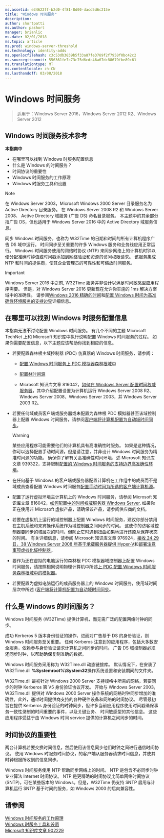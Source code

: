 ```yaml
---
ms.assetid: e34622ff-b2d0-4f81-8d00-dacd5d6c215e
title: "Windows 时间服务"
description: 
author: shortpatti
ms.author: pashort
manager: brianlic
ms.date: 02/01/2018
ms.topic: article
ms.prod: windows-server-threshold
ms.technology: identity-adds
ms.openlocfilehash: c3c53db3839b5f33a87fe3789f2f7958f0bc42c2
ms.sourcegitcommit: 556361fe7c73c75d6cdc46a67dc88679fbe89c61
ms.translationtype: MT
ms.contentlocale: zh-CN
ms.lasthandoff: 03/08/2018
---
```

# <a name="windows-time-service"></a>Windows 时间服务

>适用于：Windows Server 2016，Windows Server 2012 R2、Windows Server 2012
 
  
## <a name="w2k3tr_times_intro"></a>Windows 时间服务技术参考  
**本指南中**  
  
* 在哪里可以找到 Windows 时服务配置信息  
* 什么是 Windows 的时间服务？  
* 时间协议的重要性  
* Windows 时间服务的工作原理   
* Windows 时服务工具和设置  
  
> [!NOTE]  
> 在 Windows Server 2003，Microsoft Windows 2000 Server 目录服务名为 Active Directory 目录服务。 在 Windows Server 2008 R2 和 Windows Server 2008、 Active Directory 域服务 (广告 DS) 命名目录服务。 本主题中的其余部分指广告 DS，但也适用于 Windows Server 2016 中的 Active Directory 域服务信息。  
  
同步 Windows 时间服务，也称为 W32Time 的日期和时间的所有计算机程序广告 DS 域中运行。 时间同步至关重要的许多 Windows 服务和业务线应用正常运行。 Windows 时间服务使用的网络时协议 (NTP) 来同步网络上的计算机时钟以便分配准确时钟值或时间戳添加到网络验证和资源的访问权限请求。 该服务集成 NTP 和时间的提供商，使其企业管理员的可靠性和可缩放时间服务。  
  
> [!IMPORTANT]  
> Windows Server 2016 中之前, W32Time 服务并非设计以满足时间敏感型应用程序需要。  但是，对 Windows Server 2016 更新现在允许你实施的 1ms 解决方案域中的准确性。  请参阅[Windows 2016 精确的时间](accurate-time.md)和[配置 Windows 时间为高准确性环境服务的支持边界](https://go.microsoft.com/fwlink/?LinkID=179459)详细信息。  
  
## <a name="BKMK_Config"></a>在哪里可以找到 Windows 时服务配置信息  
本指南无法**不**讨论配置 Windows 时间服务。 有几个不同的主题 Microsoft TechNet 上和 Microsoft 知识库中执行说明配置 Windows 时间服务的过程。 如果你需要配置信息，以下主题应该帮助你找到相应的信息。  
  
-   若要配置森林根主域控制器 (PDC) 仿真器的 Windows 时间服务，请参阅：  
  
    -   [配置 Windows 时间服务上 PDC 模拟器森林根域中](https://docs.microsoft.com/en-us/previous-versions/windows/it-pro/windows-server-2008-R2-and-2008/cc731191%28v=ws.10%29) 
  
    -   [配置林时间源](https://docs.microsoft.com/en-us/previous-versions/windows/it-pro/windows-server-2008-r2-and-2008/cc794823%28v%3dws.10%29) 
  
    -   Microsoft 知识库文章 816042，[如何在 Windows Server 配置时间权威服务器](https://go.microsoft.com/fwlink/?LinkID=60402)，其中介绍配置设置为计算机运行 Windows Server 2008 R2、Windows Server 2008、Windows Server 2003，并 Windows Server 2003 R2。  
  
-   若要任何域成员客户端或服务器或未配置为森林根 PDC 模拟器甚至该域控制器上配置 Windows 时间服务，请参阅[客户端将计算机配置为自动域时间同步](https://docs.microsoft.com/en-us/previous-versions/windows/it-pro/windows-server-2008-r2-and-2008/cc816884%28v%3dws.10%29)。  
  
    > [!WARNING]  
    > 某些应用程序可能需要他们的计算机具有高准确性时服务。 如果是这种情况，你可以选择配置手动时间源，但是请注意，并非设计 Windows 时间服务为精准时间源的功能。 确保你了解有关高准确性时间环境，述 Microsoft 知识库文章 939322，支持限制[配置的 Windows 时间服务的支持边界高准确性环境](https://go.microsoft.com/fwlink/?LinkID=179459)。  
  
-   在任何基于 Windows 的客户端或服务器配置计算机在工作组中的成员而不是域成员查看配置 Windows 时间服务[配置手动时间为所选的客户端计算机源](https://docs.microsoft.com/en-us/previous-versions/windows/it-pro/windows-server-2008-r2-and-2008/cc816656%28v%3dws.10%29)。  
  
-   配置了运行虚拟环境主计算机上的 Windows 时间服务，请参阅 Microsoft 知识库文章 816042，[如何配置中的时间权威服务器 Windows Server](https://go.microsoft.com/fwlink/?LinkID=60402). 如果你正在使用非 Microsoft 虚拟产品，请确保该产品，请参阅供应商的文档。  
  
-   若要在虚拟机上运行的域控制器上配置 Windows 时间服务，建议你部分禁用在主机系统和来宾操作系统作为域控制器之间同步的时间。 这使你的访客域控制器要同步的域层次的时间，但防止它时遇到扭曲如果地进行还原从保存状态的时间。 有关详细信息，请参阅 Microsoft 知识库文章 976924，[接收 24 29 日，38 Windows Server 2008 年基于承载服务器提供 Hyper-V](https://go.microsoft.com/fwlink/?LinkID=192236)和[部署注意事项虚拟化域控制器](https://go.microsoft.com/fwlink/?LinkID=192235)。  
  
-   要作为还在虚拟的电脑运行的森林根 PDC 模拟器域控制器上配置 Windows 时间服务，请按照相同说明物理计算机中所述[上 PDC 配置 Windows 时间服务森林根域中的模拟器](https://docs.microsoft.com/en-us/previous-versions/windows/it-pro/windows-server-2008-R2-and-2008/cc731191%28v=ws.10%29)。  
  
-   若要配置为虚拟电脑运行的成员服务器上的 Windows 时间服务，使用域时间层次中所述 ([客户端将计算机配置为自动域时间同步](https://docs.microsoft.com/en-us/previous-versions/windows/it-pro/windows-server-2008-r2-and-2008/cc816884%28v%3dws.10%29)。  
  
## <a name="BKMK_WTS"></a>什么是 Windows 的时间服务？  
Windows 时间服务 (W32Time) 提供计算机，而无需广泛的配置网络时钟的同步。  
  
成功 Kerberos 5 版本身份验证的操作，进而对广告基于 DS 的身份验证，则 Windows 时间服务至关重要。 任何 Kerberos 注意到的应用程序，包括大多数安全服务，依赖参与身份验证请求计算机之间同步的时间。 广告 DS 域控制器必须还同步时钟，以帮助确保复制准确的数据。  
  
Windows 时间服务采用称为 W32Time.dll 动态链接库。 默认情况下，在安装了 W32Time.dll **%Systemroot%\System32**操作系统设置和安装期间的文件夹。  
  
W32Time.dll 最初针对 Windows 2000 Server 支持规格中所需的网络，若要同步的时钟 Kerberos 第 V5 身份验证协议开发。 开始与 Windows Server 2003，W32Time.dll 提供对 Windows 2000 Server 操作系统的网络时钟同步增加的准确性，此外，通过时间提供商支持的各种硬件设备和网络的时间协议。 尽管最初旨在提供 Kerberos 身份验证的时钟同步，但许多当前应用程序使用时间戳确保事务一致性录制的时间重要的事件，以及关键业务、 时间敏感型的其他信息。 这些应用程序受益于由 Windows 时间 service 提供的计算机之间同步的时间。  
  
## <a name="BKMK_TimeProtocols"></a>时间协议的重要性  
两台计算机若要交换时间信息，然后使用该信息同步他们时钟之间进行通信时间协议。 使用 Windows 时服务时间协议，的客户端从服务器请求时间信息，并使其时钟根据所收到的信息同步。  
  
Windows 时间服务使用 NTP 帮助同步网络上的时间。 NTP 是包含不必同步时钟专业算法 Internet 时间协议。 NTP 是更精确的时间协议比简单网络时间协议 (SNTP)，可在某些版本的 Windows。但是，W32Time 仍支持 SNTP 启用与计算机运行 SNTP 基于时间的服务，如 Windows 2000 的后向兼容性。  
  
## <a name="see-also"></a>请参阅  
[Windows 时间服务的工作原理](How-the-Windows-Time-Service-Works.md)  
[Windows 时服务工具和设置](Windows-Time-Service-Tools-and-Settings.md)  
[Microsoft 知识库文章 902229](https://go.microsoft.com/fwlink/?LinkId=186066)